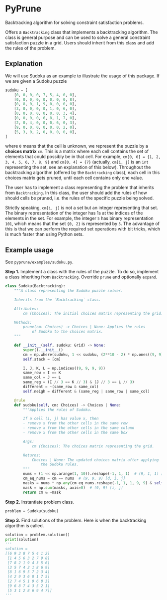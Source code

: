 # PyPrune
Backtracking algorithm for solving constraint satisfaction problems.

Offers a `Backtracking` class that implements a backtracking algorithm. The class is general purpose and can be used to solve a general constraint satisfaction puzzle in a grid. Users should inherit from this class and add the rules of the problem.

## Explanation
We will use Sudoku as an example to illustrate the usage of this package. If we are given a Sudoku puzzle
```python
sudoku = [
    [0, 0, 0, 0, 7, 5, 4, 0, 0],
    [0, 0, 0, 0, 0, 0, 0, 0, 8],
    [0, 8, 0, 1, 9, 0, 0, 0, 0],
    [3, 0, 0, 0, 0, 1, 0, 6, 0],
    [0, 0, 0, 0, 0, 0, 0, 3, 4],
    [0, 0, 0, 0, 6, 8, 1, 7, 0],
    [2, 0, 4, 0, 0, 0, 6, 0, 3],
    [9, 0, 0, 0, 0, 0, 0, 2, 0],
    [5, 3, 0, 2, 0, 0, 0, 0, 0],
]
```
where `0` means that the cell is unknown, we represent the puzzle by a **choices matrix** `cm`. This is a matrix where each cell contains the set of elements that could possibly be in that cell. For example, `cm[0, 0] = {1, 2, 3, 4, 5, 6, 7, 8, 9}` and `cm[0, 4] = {7}` (actually, `cm[i, j]` is an `int` representing the set, see an explanation of this below). Throughout the backtracking algorithm (offered by the `Backtracking` class), each cell in this choices matrix gets pruned, until each cell contains only one value.

The user has to implement a class representing the problem that inherits from `Backtracking`. In this class, the user should add the rules of how should cells be pruned, i.e. the rules of the specific puzzle being solved.

Strictly speaking, `cm[i, j]` is not a set but an integer representing that set. The binary representation of the integer has 1s at the indices of the elements in the set. For example, the integer `5` has binary representation `101`, which means that the set `{0, 2}` is represented by `5`. The advantage of this is that we can perform the required set operations with bit tricks, which is much faster than using Python sets.

## Example usage

See `pyprune/examples/sudoku.py`.

**Step 1.** Implement a class with the rules of the puzzle. To do so, implement a class inheriting from `Backtracking`. Override `prune` and optionally `expand`.
```python
class Sudoku(Backtracking):
    """A class representing the Sudoku puzzle solver.

    Inherits from the `Backtracking` class.

    Attributes:
        cm (Choices): The initial choices matrix representing the grid.

    Methods:
        prune(cm: Choices) -> Choices | None: Applies the rules
            of Sudoku to the choices matrix.
    """

    def __init__(self, sudoku: Grid) -> None:
        super().__init__()
        cm = np.where(sudoku, 1 << sudoku, (2**10 - 2) * np.ones((9, 9), dtype=np.int32))
        self.stack = [cm]

        I, J, K, L = np.indices((9, 9, 9, 9))
        same_row = I == K
        same_col = J == L
        same_reg = (I // 3 == K // 3) & (J // 3 == L // 3)
        different = ~(same_row & same_col)
        self.neigh = different & (same_reg | same_row | same_col)

    @rule
    def sudoku(self, cm: Choices) -> Choices | None:
        """Applies the rules of Sudoku.

        If a cell (i, j) has value x, then
        - remove x from the other cells in the same row
        - remove x from the other cells in the same column
        - remove x from the other cells in the same box

        Args:
            cm (Choices): The choices matrix representing the grid.

        Returns:
            Choices | None: The updated choices matrix after applying
                the Sudoku rules.
        """
        nums = (1 << np.arange(1, 10)).reshape(-1, 1, 1)  # (9, 1, 1) [d, ...]
        cm_eq_nums = cm == nums  # (9, 9, 9) [d, i, j]
        masks = nums * np.any(cm_eq_nums.reshape(-1, 1, 1, 9, 9) & self.neigh, axis=(3, 4))  # (9, 9, 9) [d, i, j]
        mask = np.sum(masks, axis=0)  # (9, 9) [i, j]
        return cm & ~mask
```

**Step 2.** Instantiate problem class.
```python
problem = Sudoku(sudoku)
```

**Step 3.** Find solutions of the problem. Here is when the backtracking algorithm is called.
```python
solution = problem.solution()
print(solution)
'''
solution =
[[6 9 3 8 7 5 4 1 2]
 [1 4 5 6 3 2 7 9 8]
 [7 8 2 1 9 4 3 5 6]
 [3 5 7 4 2 1 8 6 9]
 [8 1 6 9 5 7 2 3 4]
 [4 2 9 3 6 8 1 7 5]
 [2 7 4 5 1 9 6 8 3]
 [9 6 8 7 4 3 5 2 1]
 [5 3 1 2 8 6 9 4 7]]
'''
```
